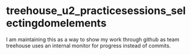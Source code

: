 # treehouse_u2_practicesessions_selectingdomelements
I am maintaining this as a way to show my work through github as team treehouse uses an internal monitor for progress instead of commits.